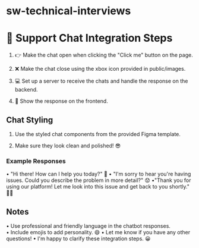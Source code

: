 # sw-technical-interviews


# 💬 Support Chat Integration Steps


1. :point_right: Make the chat open when clicking the "Click me" button on the page.

2. :x: Make the chat close using the xbox icon provided in public/images.

3. :computer: Set up a server to receive the chats and handle the response on the backend.

4. :speech_balloon: Show the response on the frontend.

## Chat Styling

1. Use the styled chat components from the provided Figma template.

2. Make sure they look clean and polished! 😎

### Example Responses
• "Hi there! How can I help you today?" 👋
• "I'm sorry to hear you're having issues. Could you describe the problem in more detail?" 😟
•"Thank you for using our platform! Let me look into this issue and get back to you shortly." 🕵️‍♀️

## Notes
• Use professional and friendly language in the chatbot responses.
• Include emojis to add personality. 😄
• Let me know if you have any other questions! • I'm happy to clarify these integration steps. 😀
